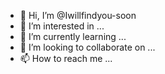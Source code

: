 - 👋 Hi, I’m @Iwillfindyou-soon
- 👀 I’m interested in ...
- 🌱 I’m currently learning ...
- 💞️ I’m looking to collaborate on ...
- 📫 How to reach me ...

<!---Hello, I am intrested in automation especally on Led strip lights. I have,, suddenly, a curiousty on both. 
Iwillfindyou-soon/Iwillfindyou-soon is a ✨ special ✨ repository because its `README.md` (this file) appears on your GitHub profile.
You can click the Preview link to take a look at your changes.
--->
